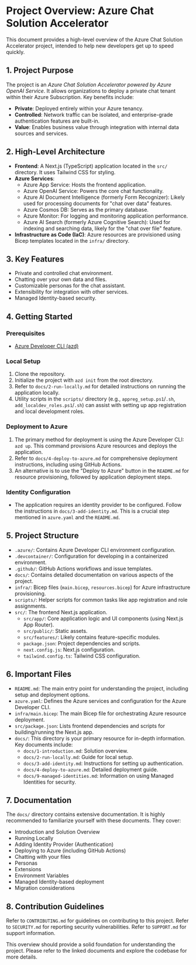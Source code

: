 # Project Overview: Azure Chat Solution Accelerator

This document provides a high-level overview of the Azure Chat Solution Accelerator project, intended to help new developers get up to speed quickly.

## 1. Project Purpose

The project is an _Azure Chat Solution Accelerator powered by Azure OpenAI Service_. It allows organizations to deploy a private chat tenant within their Azure Subscription. Key benefits include:

- **Private**: Deployed entirely within your Azure tenancy.
- **Controlled**: Network traffic can be isolated, and enterprise-grade authentication features are built-in.
- **Value**: Enables business value through integration with internal data sources and services.

## 2. High-Level Architecture

- **Frontend**: A Next.js (TypeScript) application located in the `src/` directory. It uses Tailwind CSS for styling.
- **Azure Services**:
  - Azure App Service: Hosts the frontend application.
  - Azure OpenAI Service: Powers the core chat functionality.
  - Azure AI Document Intelligence (formerly Form Recognizer): Likely used for processing documents for "chat over data" features.
  - Azure Cosmos DB: Serves as the primary database.
  - Azure Monitor: For logging and monitoring application performance.
  - Azure AI Search (formerly Azure Cognitive Search): Used for indexing and searching data, likely for the "chat over file" feature.
- **Infrastructure as Code (IaC)**: Azure resources are provisioned using Bicep templates located in the `infra/` directory.

## 3. Key Features

- Private and controlled chat environment.
- Chatting over your own data and files.
- Customizable personas for the chat assistant.
- Extensibility for integration with other services.
- Managed Identity-based security.

## 4. Getting Started

### Prerequisites

- [Azure Developer CLI (azd)](https://learn.microsoft.com/en-us/azure/developer/azure-developer-cli/overview)

### Local Setup

1.  Clone the repository.
2.  Initialize the project with `azd init` from the root directory.
3.  Refer to `docs/2-run-locally.md` for detailed instructions on running the application locally.
4.  Utility scripts in the `scripts/` directory (e.g., `appreg_setup.ps1`/`.sh`, `add_localdev_roles.ps1`/`.sh`) can assist with setting up app registration and local development roles.

### Deployment to Azure

1.  The primary method for deployment is using the Azure Developer CLI: `azd up`. This command provisions Azure resources and deploys the application.
2.  Refer to `docs/4-deploy-to-azure.md` for comprehensive deployment instructions, including using GitHub Actions.
3.  An alternative is to use the "Deploy to Azure" button in the `README.md` for resource provisioning, followed by application deployment steps.

### Identity Configuration

- The application requires an identity provider to be configured. Follow the instructions in `docs/3-add-identity.md`. This is a crucial step mentioned in `azure.yaml` and the `README.md`.

## 5. Project Structure

- `.azure/`: Contains Azure Developer CLI environment configuration.
- `.devcontainer/`: Configuration for developing in a containerized environment.
- `.github/`: GitHub Actions workflows and issue templates.
- `docs/`: Contains detailed documentation on various aspects of the project.
- `infra/`: Bicep files (`main.bicep`, `resources.bicep`) for Azure infrastructure provisioning.
- `scripts/`: Helper scripts for common tasks like app registration and role assignments.
- `src/`: The frontend Next.js application.
  - `src/app/`: Core application logic and UI components (using Next.js App Router).
  - `src/public/`: Static assets.
  - `src/features/`: Likely contains feature-specific modules.
  - `package.json`: Project dependencies and scripts.
  - `next.config.js`: Next.js configuration.
  - `tailwind.config.ts`: Tailwind CSS configuration.

## 6. Important Files

- `README.md`: The main entry point for understanding the project, including setup and deployment options.
- `azure.yaml`: Defines the Azure services and configuration for the Azure Developer CLI.
- `infra/main.bicep`: The main Bicep file for orchestrating Azure resource deployment.
- `src/package.json`: Lists frontend dependencies and scripts for building/running the Next.js app.
- `docs/`: This directory is your primary resource for in-depth information. Key documents include:
  - `docs/1-introduction.md`: Solution overview.
  - `docs/2-run-locally.md`: Guide for local setup.
  - `docs/3-add-identity.md`: Instructions for setting up authentication.
  - `docs/4-deploy-to-azure.md`: Detailed deployment guide.
  - `docs/9-managed-identities.md`: Information on using Managed Identities for security.

## 7. Documentation

The `docs/` directory contains extensive documentation. It is highly recommended to familiarize yourself with these documents. They cover:

- Introduction and Solution Overview
- Running Locally
- Adding Identity Provider (Authentication)
- Deploying to Azure (including GitHub Actions)
- Chatting with your files
- Personas
- Extensions
- Environment Variables
- Managed Identity-based deployment
- Migration considerations

## 8. Contribution Guidelines

Refer to `CONTRIBUTING.md` for guidelines on contributing to this project.
Refer to `SECURITY.md` for reporting security vulnerabilities.
Refer to `SUPPORT.md` for support information.

This overview should provide a solid foundation for understanding the project. Please refer to the linked documents and explore the codebase for more details.

